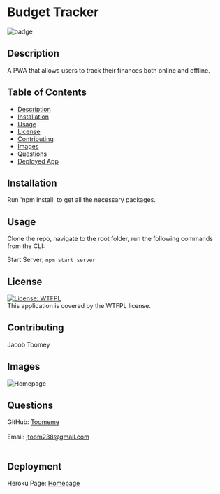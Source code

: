 # Budget Tracker
  ![badge](https://img.shields.io/badge/license-WTFPL-brightgreen)<br />
## Description
A PWA that allows users to track their finances both online and offline.

## Table of Contents
- [Description](#description)
- [Installation](#installation)
- [Usage](#usage)
- [License](#license)
- [Contributing](#contributing)
- [Images](#images)
- [Questions](#questions)
- [Deployed App](#deployment)

## Installation
Run 'npm install' to get all the necessary packages.

## Usage
Clone the repo, navigate to the root folder, run the following commands from the CLI:

Start Server;
```npm start server```

## License
  [![License: WTFPL](https://img.shields.io/badge/License-WTFPL-brightgreen.svg)](http://www.wtfpl.net/about/)
  <br />
  This application is covered by the WTFPL license.

## Contributing
Jacob Toomey
<br />

## Images
![Homepage](https://i.imgur.com/ZcUVVWP.png)

## Questions
GitHub: [Toomeme](https://github.com/Toomeme)<br />
<br />
Email: jtoom238@gmail.com<br /><br />

## Deployment
Heroku Page: [Homepage](https://pacific-lake-42467.herokuapp.com/)

